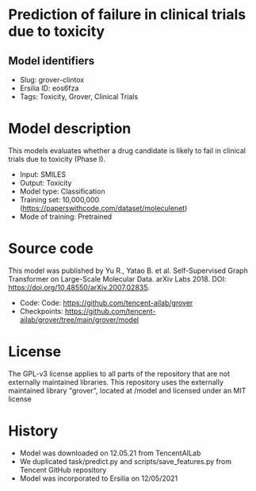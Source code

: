# Prediction of failure in clinical trials due to toxicity
## Model identifiers
- Slug: grover-clintox
- Ersilia ID: eos6fza
- Tags: Toxicity, Grover, Clinical Trials

# Model description
This models evaluates whether a drug candidate is likely to fail in clinical trials due to toxicity (Phase I).
- Input: SMILES
- Output: Toxicity 
- Model type: Classification
- Training set: 10,000,000 (https://paperswithcode.com/dataset/moleculenet)
- Mode of training: Pretrained

# Source code
This model was published by Yu R., Yatao B. et al. Self-Supervised Graph Transformer on Large-Scale Molecular Data. arXiv Labs 2018. DOI: https://doi.org/10.48550/arXiv.2007.02835.
- Code: Code: https://github.com/tencent-ailab/grover
- Checkpoints:  https://github.com/tencent-ailab/grover/tree/main/grover/model

# License
The GPL-v3 license applies to all parts of the repository that are not externally maintained libraries. This repository uses the externally maintained library "grover", located at /model and licensed under an MIT license

# History 
- Model was downloaded on 12.05.21 from TencentAILab
- We duplicated task/predict.py and scripts/save_features.py from Tencent GitHub repository
- Model was incorporated to Ersilia on 12/05/2021

